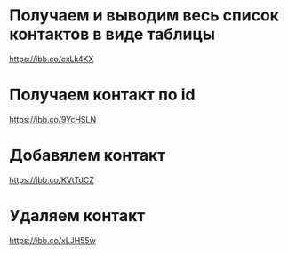 # Получаем и выводим весь список контактов в виде таблицы

https://ibb.co/cxLk4KX

# Получаем контакт по id

https://ibb.co/9YcHSLN

# Добавялем контакт

https://ibb.co/KVtTdCZ

# Удаляем контакт

https://ibb.co/xLJH55w
